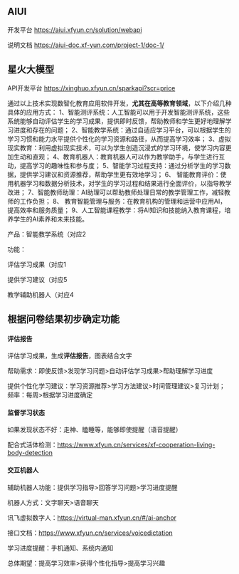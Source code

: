 ## AIUI

开发平台   https://aiui.xfyun.cn/solution/webapi

说明文档   https://aiui-doc.xf-yun.com/project-1/doc-1/



## 星火大模型

API开发平台  https://xinghuo.xfyun.cn/sparkapi?scr=price



通过以上技术实现数智化教育应用软件开发，**尤其在高等教育领域**，以下介绍几种具体的应用方式：
1、智能测评系统：人工智能可以用于开发智能测评系统，这些系统能够自动评估学生的学习成果，提供即时反馈，帮助教师和学生更好地理解学习进度和存在的问题；
2、智能教学系统：通过自适应学习平台，可以根据学生的学习习惯和能力水平提供个性化的学习资源和路径，从而提高学习效率；
3、虚拟现实教育：利用虚拟现实技术，可以为学生创造沉浸式的学习环境，使学习内容更加生动和直观；
4、教育机器人：教育机器人可以作为教学助手，与学生进行互动，提高学习的趣味性和参与度；
5、智能学习过程支持：通过分析学生的学习数据，提供学习建议和资源推荐，帮助学生更有效地学习；
6、 智能教育评价：使用机器学习和数据分析技术，对学生的学习过程和结果进行全面评价，以指导教学改进；
7、智能教师助理：AI助理可以帮助教师处理日常的教学管理工作，减轻教师的工作负担；
8、 教育智能管理与服务：在教育机构的管理和运营中应用AI，提高效率和服务质量；
9、人工智能课程教学：将AI知识和技能纳入教育课程，培养学生的AI素养和未来技能。

产品：智能教学系统（对应2



功能：

评估学习成果（对应1

提供学习建议（对应5

教学辅助机器人（对应4



## 根据问卷结果初步确定功能

#### 评估报告

评估学习成果，生成**评估报告**，图表结合文字

帮助需求：即使反馈>发现学习问题>自动评估学习成果>帮助理解学习进度

提供个性化学习建议：学习资源推荐>学习方法建议>时间管理建议>复习计划； 频率：每周>根据学习进度确定



#### 监督学习状态

如果发现状态不好：走神、瞌睡等，能够即使提醒（语音提醒）

配合式活体检测：https://www.xfyun.cn/services/xf-cooperation-living-body-detection





#### 交互机器人

辅助机器人功能：提供学习指导>回答学习问题>学习进度提醒

机器人方式：文字聊天>语音聊天

讯飞虚拟数字人：https://virtual-man.xfyun.cn/#/ai-anchor

接口文档：https://www.xfyun.cn/services/voicedictation





学习进度提醒：手机通知、系统内通知

总体期望：提高学习效率>获得个性化指导>提高学习兴趣









